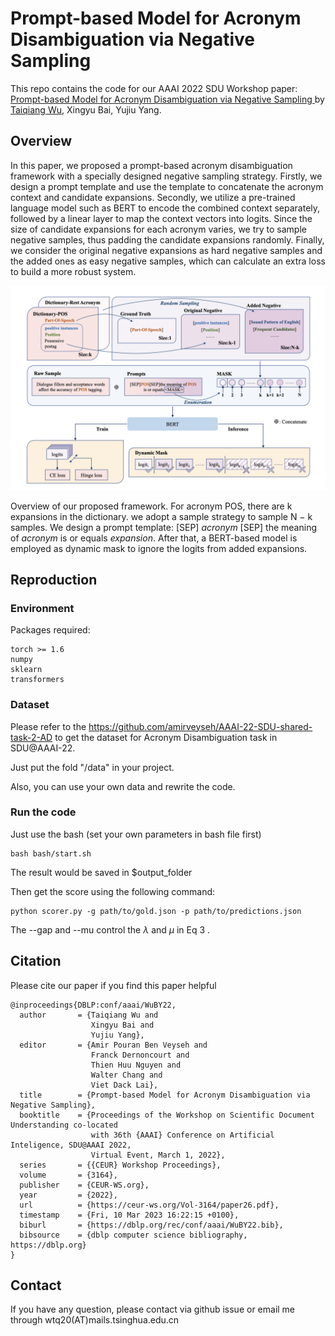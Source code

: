 # Prompt-based Model for Acronym Disambiguation via Negative Sampling

This repo contains the code for our AAAI 2022 SDU Workshop paper:
<a href="https://ix.cs.uoregon.edu/~apouranb/sdu22/SDUAAAI22_paper_11.pdf" target="_blank"> Prompt-based Model for Acronym Disambiguation via Negative Sampling </a> by <a href="https://wutaiqiang.github.io" target="_blank">Taiqiang Wu</a>, Xingyu Bai, Yujiu Yang.

## Overview
In this paper, we proposed a prompt-based acronym disambiguation framework with a specially designed negative sampling strategy. Firstly, we design a prompt template and use the template to concatenate the acronym context and candidate expansions. Secondly, we utilize a pre-trained language model such as BERT to encode the combined context separately, followed by a linear layer to map the context vectors into logits. Since the size of candidate expansions for each acronym varies, we try to sample negative samples, thus padding the candidate expansions randomly. Finally, we consider the original negative expansions as hard negative samples and the added ones as easy negative samples, which can calculate an extra loss to build a more robust system. 


<div align=center>
<img src="model.png" style="zoom:50%" />
</div>

Overview of our proposed framework. For acronym POS, there are k expansions in the dictionary. we adopt a sample strategy to sample N − k samples. We design a prompt template: [SEP] *acronym* [SEP] the meaning of *acronym* is or equals
*expansion*. After that, a BERT-based model is employed as dynamic mask to ignore the logits from added expansions.

## Reproduction

### Environment
Packages required:
```
torch >= 1.6
numpy
sklearn
transformers
```

### Dataset

Please refer to the https://github.com/amirveyseh/AAAI-22-SDU-shared-task-2-AD to get the dataset for Acronym Disambiguation task in SDU@AAAI-22.

Just put the fold "/data" in your project.

Also, you can use your own data and rewrite the code.

### Run the code

Just use the bash (set your own parameters in bash file first)
```
bash bash/start.sh
```

The result would be saved in $output_folder

Then get the score using the following command:
```
python scorer.py -g path/to/gold.json -p path/to/predictions.json
```

The --gap and --mu control the $\lambda$ and $\mu$ in Eq 3 .

## Citation

Please cite our paper if you find this paper helpful

```
@inproceedings{DBLP:conf/aaai/WuBY22,
  author       = {Taiqiang Wu and
                  Xingyu Bai and
                  Yujiu Yang},
  editor       = {Amir Pouran Ben Veyseh and
                  Franck Dernoncourt and
                  Thien Huu Nguyen and
                  Walter Chang and
                  Viet Dack Lai},
  title        = {Prompt-based Model for Acronym Disambiguation via Negative Sampling},
  booktitle    = {Proceedings of the Workshop on Scientific Document Understanding co-located
                  with 36th {AAAI} Conference on Artificial Inteligence, SDU@AAAI 2022,
                  Virtual Event, March 1, 2022},
  series       = {{CEUR} Workshop Proceedings},
  volume       = {3164},
  publisher    = {CEUR-WS.org},
  year         = {2022},
  url          = {https://ceur-ws.org/Vol-3164/paper26.pdf},
  timestamp    = {Fri, 10 Mar 2023 16:22:15 +0100},
  biburl       = {https://dblp.org/rec/conf/aaai/WuBY22.bib},
  bibsource    = {dblp computer science bibliography, https://dblp.org}
}
```

## Contact

If you have any question, please contact via github issue or email me through wtq20(AT)mails.tsinghua.edu.cn 
